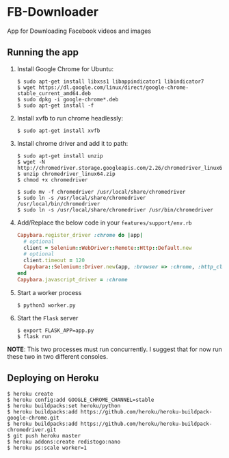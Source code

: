 # FB-Downloader
App for Downloading Facebook videos and images

## Running the app

1. Install Google Chrome for Ubuntu:

	```console
	$ sudo apt-get install libxss1 libappindicator1 libindicator7
	$ wget https://dl.google.com/linux/direct/google-chrome-stable_current_amd64.deb
	$ sudo dpkg -i google-chrome*.deb
	$ sudo apt-get install -f
	```

2. Install xvfb to run chrome headlessly:

	```console
	$ sudo apt-get install xvfb
	```

3. Install chrome driver and add it to path:

	```console
	$ sudo apt-get install unzip
	$ wget -N http://chromedriver.storage.googleapis.com/2.26/chromedriver_linux64.zip
	$ unzip chromedriver_linux64.zip
	$ chmod +x chromedriver

	$ sudo mv -f chromedriver /usr/local/share/chromedriver
	$ sudo ln -s /usr/local/share/chromedriver /usr/local/bin/chromedriver
	$ sudo ln -s /usr/local/share/chromedriver /usr/bin/chromedriver

    ```
5. Add/Replace the below code in your 
	`features/support/env.rb`

	```ruby
	Capybara.register_driver :chrome do |app|
	  # optional
	  client = Selenium::WebDriver::Remote::Http::Default.new
	  # optional
	  client.timeout = 120
	  Capybara::Selenium::Driver.new(app, :browser => :chrome, :http_client => client)
	end
	Capybara.javascript_driver = :chrome
	```

4. Start a worker process
    
    ```console
    $ python3 worker.py
    ```

5. Start the `Flask` server
    
    ```console
    $ export FLASK_APP=app.py
    $ flask run
    ```

__NOTE__: This two processes must run concurrently. I suggest that for now run these two in two different consoles.


## Deploying on Heroku

```console
$ heroku create
$ heroku config:add GOOGLE_CHROME_CHANNEL=stable
$ heroku buildpacks:set heroku/python
$ heroku buildpacks:add https://github.com/heroku/heroku-buildpack-google-chrome.git
$ heroku buildpacks:add https://github.com/heroku/heroku-buildpack-chromedriver.git
$ git push heroku master
$ heroku addons:create redistogo:nano
$ heroku ps:scale worker=1
```
